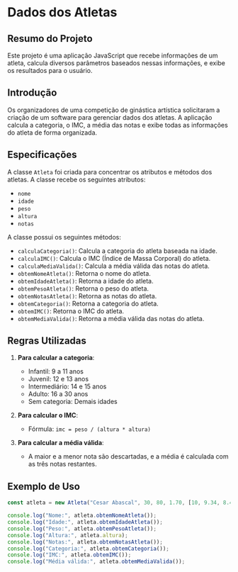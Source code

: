 # Dados dos Atletas

## Resumo do Projeto

Este projeto é uma aplicação JavaScript que recebe informações de um atleta, calcula diversos parâmetros baseados nessas informações, e exibe os resultados para o usuário. 

## Introdução

Os organizadores de uma competição de ginástica artística solicitaram a criação de um software para gerenciar dados dos atletas. A aplicação calcula a categoria, o IMC, a média das notas e exibe todas as informações do atleta de forma organizada.

## Especificações

A classe `Atleta` foi criada para concentrar os atributos e métodos dos atletas. A classe recebe os seguintes atributos:

- `nome`
- `idade`
- `peso`
- `altura`
- `notas`

A classe possui os seguintes métodos:

- `calculaCategoria()`: Calcula a categoria do atleta baseada na idade.
- `calculaIMC()`: Calcula o IMC (Índice de Massa Corporal) do atleta.
- `calculaMediaValida()`: Calcula a média válida das notas do atleta.
- `obtemNomeAtleta()`: Retorna o nome do atleta.
- `obtemIdadeAtleta()`: Retorna a idade do atleta.
- `obtemPesoAtleta()`: Retorna o peso do atleta.
- `obtemNotasAtleta()`: Retorna as notas do atleta.
- `obtemCategoria()`: Retorna a categoria do atleta.
- `obtemIMC()`: Retorna o IMC do atleta.
- `obtemMediaValida()`: Retorna a média válida das notas do atleta.

## Regras Utilizadas

1. **Para calcular a categoria**:
   - Infantil: 9 a 11 anos
   - Juvenil: 12 e 13 anos
   - Intermediário: 14 e 15 anos
   - Adulto: 16 a 30 anos
   - Sem categoria: Demais idades

2. **Para calcular o IMC**:
   - Fórmula: `imc = peso / (altura * altura)`

3. **Para calcular a média válida**:
   - A maior e a menor nota são descartadas, e a média é calculada com as três notas restantes.

## Exemplo de Uso

```javascript
const atleta = new Atleta("Cesar Abascal", 30, 80, 1.70, [10, 9.34, 8.42, 10, 7.88]);

console.log("Nome:", atleta.obtemNomeAtleta());
console.log("Idade:", atleta.obtemIdadeAtleta());
console.log("Peso:", atleta.obtemPesoAtleta());
console.log("Altura:", atleta.altura);
console.log("Notas:", atleta.obtemNotasAtleta());
console.log("Categoria:", atleta.obtemCategoria());
console.log("IMC:", atleta.obtemIMC());
console.log("Média válida:", atleta.obtemMediaValida());
